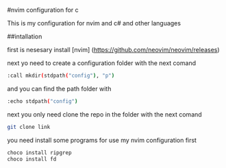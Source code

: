 #nvim configuration for c

This is my configuration for nvim and c# and other languages 

##intallation

first is nesesary install [nvim]
(https://github.com/neovim/neovim/releases)

next yo need to create a configuration folder with the next comand

```bash
:call mkdir(stdpath("config"), "p")
```

and you can find the path folder with

```bash
:echo stdpath("config")
```
next you only need clone the repo in the folder with the next comand

```bash
git clone link
```
you need install some programs for use my nvim configuration
first 

```bash
choco install ripgrep 
choco install fd
```
